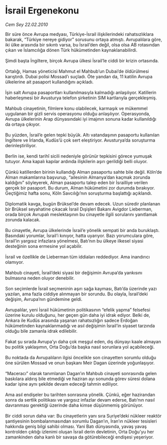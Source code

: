 # İsrail Ergenekonu

*Cem Sey 22.02.2010*

<div class="taraf_structure_2col_1zq">
<div class="margen_n">



 <p>Bir süre önce Avrupa medyası, Türkiye-İsrail ilişkilerindeki rahatsızlıklara bakarak, “Türkiye nereye gidiyor” sorusunu ortaya atmıştı. Avrupalılara göre, iki ülke arasında bir sıkıntı varsa, bu İsrail’den değil, olsa olsa AB rotasından çıkan ve İslamcılığa dönen Türk hükümetinden kaynaklanabilirdi. <br/><br/>Şimdi başta İngiltere, birçok Avrupa ülkesi İsrail’le ciddi bir krizin ortasında. <br/><br/>Ortalığı, Hamas yöneticisi Mahmut el Mahbub’un Dubai’de öldürülmesi karıştırdı. Dubai polisi Mossad’ı suçladı. Öte yandan da, 11 katilin Avrupa ülkelerine ait pasaport kullandığını açıkladı. <br/><br/>İşin salt Avrupa pasaportları kullanılmasıyla kalmadığı anlaşılıyor. Katillerin haberleşmesi bir Avusturya telefon şirketinin SIM kartlarıyla gerçekleşmiş. <br/><br/>Mahbub cinayetinin, filmlere konu olabilecek, karmaşık ve mükemmel uygulanan bir gizli servis operasyonu olduğu anlaşılıyor. Operasyonda, Avrupa ülkelerinin Arap dünyasındaki iyi imajının sonuna kadar kullanıldığı da ortaya çıkıyor. <br/><br/>Bu yüzden, İsrail’e gelen tepki büyük. Altı vatandaşının pasaportu kullanılan İngiltere ve İrlanda, Kudüs’ü çok sert eleştiriyor. Avusturya’da soruşturma derinleştiriliyor. <br/><br/>Berlin ise, kendi tarihî sicili nedeniyle görünür tepkisini görece yumuşak tutuyor. Ama kapalı kapılar ardında ilişkilerin aşırı gerildiği belli oluyor. <br/><br/>Çünkü katillerden birinin kullandığı Alman pasaportu sahte bile değil. Köln’de Alman makamlarına başvurup, “ailesinin Almanya’dan kaçmak zorunda kaldığını” söyleyerek, Alman pasaportu talep eden bir İsrailliye verilen gerçek bir pasaport. Bu durum, Alman hükümetini zor durumda bırakıyor. Geçtiğimiz hafta sonu, Köln Savcılığı’nın soruşturma başlattığı açıklandı. <br/><br/>Diplomatik kavga, bugün Brüksel’de devam edecek. Uzun süredir planlanan bir Brüksel seyahatine çıkacak İsrail Dışişleri Bakanı Avigdor Lieberman, orada birçok Avrupalı meslektaşının bu cinayetle ilgili sorularını yanıtlamak zorunda kalacak. <br/><br/>Bu cinayetle, Avrupa ülkelerinde İsrail’e yönelik sempati bir anda buruklaştı. Basındaki yorumlar, İsrail’i kınıyor, hatta uyarıyor. Bazı yorumculara göre, İsrail’in yargısız infazlara yönelmesi, Batı’nın bu ülkeye ilkesel siyasi desteğinin sona ermesine yol açabilir. <br/><br/>İsrail ve özellikle de Lieberman tüm iddiaları reddediyor. Ama inandırıcı olamıyor. <br/><br/>Mahbub cinayeti, İsrail’deki siyasi bir değişimin Avrupa’da yankısını bulmasına neden oluyor denebilir. <br/><br/>Son seçimlerde İsrail seçmeninin aşırı sağa kayması, Batı’da üzerinde yazı yazılan, ama fazla ciddiye alınmayan bir sorundu. Bu olayla, İsrail’deki değişim, Avrupa’nın gündemine geldi. <br/><br/>Avrupalılar, yeni İsrail hükümetinin politikasının “efelik yapma” felsefesi üzerine kurulu olduğunu, her geçen gün daha iyi idrak ediyor. Belki de, Ankara ile Kudüs arasında yaşanan rahatsızlığın sadece Erdoğan hükümetinden kaynaklanmadığı ve asıl değişimin İsrail’in siyaset tarzında olduğu bile zamanla idrak edilebilir. <br/><br/>Fakat şu sırada Avrupa’yı daha çok meşgul eden, dış dünyayı kaale almayan bu politik yaklaşımın, Orta Doğu’da başka nasıl sorunlara yol açabileceği. <br/><br/>Bu noktada da Avrupalıların ilgisi öncelikle son cinayetten sorumlu olduğu öne sürülen Mossad ve onun başkanı Meir Dagan üzerinde yoğunlaşıyor. <br/><br/>“Maceracı” olarak tanımlanan Dagan’ın Mahbub cinayeti sonrasında gelen baskılara aldırış bile etmediği ve haziran ayı sonunda görev süresi dolana kadar işine aynı şekilde devam edeceği tahmin ediliyor. <br/><br/>Ama asıl endişeler bu tarihten sonrasına yönelik. Çünkü, eğer hazirandan sonra da sertlik politikası ve yargısız infazlar devam ederse, Batı’nın nasıl davranması gerektiği üzerinde daha kimse düşünmemiş görünüyor. <br/><br/>Bir ciddi sorun daha var: Bu cinayetlerin yanı sıra Suriye’deki nükleer reaktör şantiyesinin bombalanmasından sorumlu Dagan’ın, İran’ın nükleer tesisleri hakkında geniş bilgi sahibi olması. Yani Batı dünyasında, yavaş yavaş kontrolden çıktığı izlenimi oluşan İsrail derin devletinin, Orta Doğu’yu her zamankinden daha kanlı bir savaşa da götürebileceği endişesi yeşeriyor.</p>
<br/>
<br/>
<br/>



<br/>


<div id="taraf_not">
</div>

</div>


</div>
